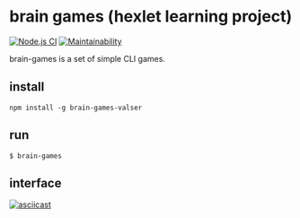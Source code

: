 # brain games (hexlet learning project)
[![Node.js CI](https://github.com/valeriySeregin/brain-games/workflows/Node.js%20CI/badge.svg)](https://github.com/valeriySeregin/brain-games/actions)
[![Maintainability](https://api.codeclimate.com/v1/badges/02d5875d6169d702253a/maintainability)](https://codeclimate.com/github/valeriySeregin/project-lvl1-s344/maintainability)

brain-games is a set of simple CLI games.

## install
```
npm install -g brain-games-valser
```
## run
```
$ brain-games
```

## interface
[![asciicast](https://asciinema.org/a/6ycPSjcfO8Nx7rW3w37FlNZNd.svg)](https://asciinema.org/a/6ycPSjcfO8Nx7rW3w37FlNZNd)
